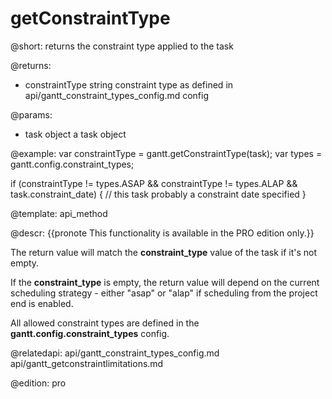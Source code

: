 getConstraintType
=============

@short:
	returns the constraint type applied to the task

@returns:
- constraintType	string	constraint type as defined in api/gantt_constraint_types_config.md config

@params:
- task 	object	a task object

@example:
var constraintType = gantt.getConstraintType(task);
var types = gantt.config.constraint_types;

if (constraintType != types.ASAP && 
    constraintType != types.ALAP && task.constraint_date) {
    // this task probably a constraint date specified
}

@template:	api_method

@descr:
{{pronote This functionality is available in the PRO edition only.}}

The return value will match the **constraint_type** value of the task if it's not empty.

If the **constraint_type** is empty, the return value will depend on the current scheduling strategy - either "asap" or "alap" if scheduling from the project end is enabled.

All allowed constraint types are defined in the **gantt.config.constraint_types** config.

@relatedapi:
api/gantt_constraint_types_config.md
api/gantt_getconstraintlimitations.md

@edition: pro